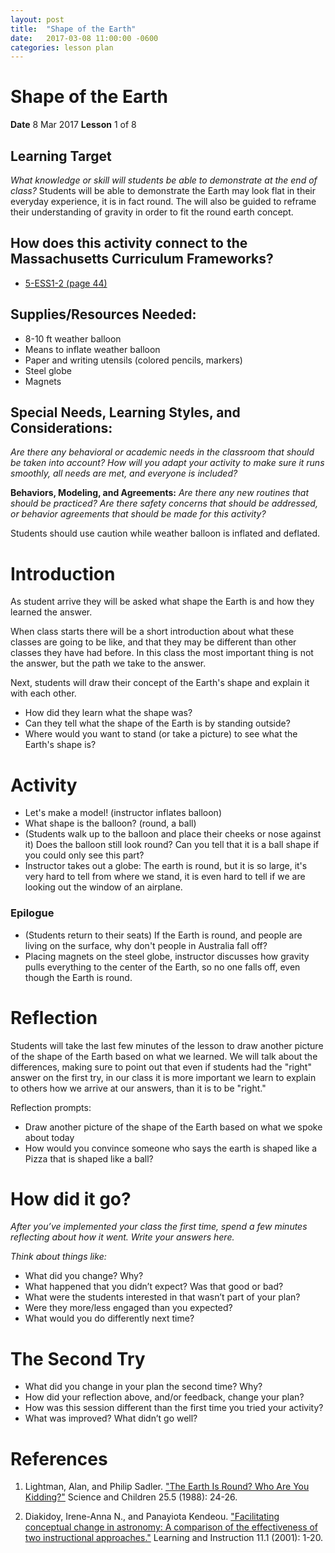 ```yaml
---
layout: post
title:  "Shape of the Earth"
date:   2017-03-08 11:00:00 -0600
categories: lesson plan
---
```

# Shape of the Earth
**Date** 8 Mar 2017
**Lesson** 1 of 8

## Learning Target
*What knowledge or skill will students be able to demonstrate at the end of class?*
Students will be able to demonstrate the Earth may look flat in their everyday experience, it is in fact round. The will also be guided to reframe their understanding of gravity in order to fit the round earth concept.

## How does this activity connect to the Massachusetts Curriculum Frameworks?
* [5-ESS1-2 (page 44)](http://www.doe.mass.edu/frameworks/scitech/2016-04.pdf)

## Supplies/Resources Needed:
* 8-10 ft weather balloon
* Means to inflate weather balloon
* Paper and writing utensils (colored pencils, markers)
* Steel globe
* Magnets

## Special Needs, Learning Styles, and Considerations:
*Are there any behavioral or academic needs in the classroom that should be taken into account?  How will you adapt your activity to make sure it runs smoothly, all needs are met, and everyone is included?*

**Behaviors, Modeling, and Agreements:**
*Are there any new routines that should be practiced? Are there safety concerns that should be addressed, or behavior agreements that should be made for this activity?*

Students should use caution while weather balloon is inflated and deflated.

#	 Introduction
As student arrive they will be asked what shape the Earth is and how they learned the answer.

When class starts there will be a short introduction about what these classes are going to be like, and that they may be different than other classes they have had before. In this class the most important thing is not the answer, but the path we take to the answer.

Next, students will draw their concept of the Earth's shape and explain it with each other.
* How did they learn what the shape was?
* Can they tell what the shape of the Earth is by standing outside?
* Where would you want to stand (or take a picture) to see what the Earth's shape is?

#	 Activity
* Let's make a model! (instructor inflates balloon)
* What shape is the balloon? (round, a ball)
* (Students walk up to the balloon and place their cheeks or nose against it) Does the balloon still look round? Can you tell that it is a ball shape if you could only see this part?
* Instructor takes out a globe: The earth is round, but it is so large, it's very hard to tell from where we stand, it is even hard to tell if we are looking out the window of an airplane.

### Epilogue
* (Students return to their seats) If the Earth is round, and people are living on the surface, why don't people in Australia fall off?
* Placing magnets on the steel globe, instructor discusses how gravity pulls everything to the center of the Earth, so no one falls off, even though the Earth is round.

# Reflection
Students will take the last few minutes of the lesson to draw another picture of the shape of the Earth based on what we learned. We will talk about the differences, making sure to point out that even if students had the "right" answer on the first try, in our class it is more important we learn to explain to others how we arrive at our answers, than it is to be "right."

Reflection prompts:
* Draw another picture of the shape of the Earth based on what we spoke about today
* How would you convince someone who says the earth is shaped like a Pizza that is shaped like a ball?

# How did it go?

*After you’ve implemented your class the first time, spend a few minutes reflecting about how it went.  Write your answers here.*

*Think about things like:*
*	What did you change?  Why?
*	What happened that you didn’t expect?  Was that good or bad?
*	What were the students interested in that wasn’t part of your plan?
*	Were they more/less engaged than you expected?
*	What would you do differently next time?


# The Second Try

*	What did you change in your plan the second time?  Why?
*	How did your reflection above, and/or feedback, change your plan?
*	How was this session different than the first time you tried your activity?
*	What was improved? What didn’t go well?

# References
1. Lightman, Alan, and Philip Sadler. ["The Earth Is Round? Who Are You Kidding?"](http://www.jstor.org/stable/43166847) Science and Children 25.5 (1988): 24-26.

1. Diakidoy, Irene-Anna N., and Panayiota Kendeou. ["Facilitating conceptual change in astronomy: A comparison of the effectiveness of two instructional approaches."](http://www.sciencedirect.com/science/article/pii/S0959475200000116) Learning and Instruction 11.1 (2001): 1-20.
